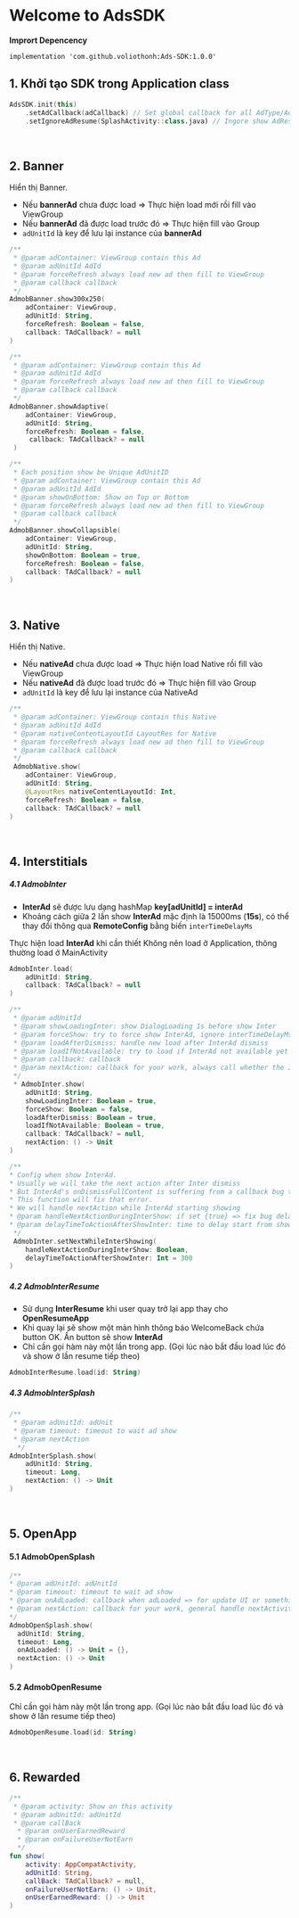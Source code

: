 # Welcome to AdsSDK

**Imprort Depencency**
```
implementation 'com.github.voliothonh:Ads-SDK:1.0.0'
```


## 1.  Khởi tạo SDK trong Application class
```kotlin
AdsSDK.init(this)  
    .setAdCallback(adCallback) // Set global callback for all AdType/AdUnit
    .setIgnoreAdResume(SplashActivity::class.java) // Ingore show AdResume in these classes (All fragments and Activities is Accepted)
 ```
 
 <br/>
  

 ## 2. Banner

Hiển thị Banner.
* Nếu **bannerAd** chưa được load => Thực hiện load mới rồi fill vào ViewGroup
* Nếu **bannerAd** đã được load trước đó => Thực hiện fill vào Group
* ```adUnitId``` là key để lưu lại instance của **bannerAd**


```kotlin
/**  
 * @param adContainer: ViewGroup contain this Ad  
 * @param adUnitId AdId  
 * @param forceRefresh always load new ad then fill to ViewGroup  
 * @param callback callback  
 */
AdmobBanner.show300x250(
	adContainer: ViewGroup, 
	adUnitId: String, 
	forceRefresh: Boolean = false, 
	callback: TAdCallback? = null
)
```

```kotlin
/**  
 * @param adContainer: ViewGroup contain this Ad  
 * @param adUnitId AdId  
 * @param forceRefresh always load new ad then fill to ViewGroup  
 * @param callback callback  
 */
AdmobBanner.showAdaptive(
	adContainer: ViewGroup, 
	adUnitId: String, 
	forceRefresh: Boolean = false,
	 callback: TAdCallback? = null
 )
```

```kotlin
/**  
 * Each position show be Unique AdUnitID 
 * @param adContainer: ViewGroup contain this Ad  
 * @param adUnitId AdId  
 * @param showOnBottom: Show on Top or Bottom  
 * @param forceRefresh always load new ad then fill to ViewGroup  
 * @param callback callback  
 */
AdmobBanner.showCollapsible(
	adContainer: ViewGroup,  
	adUnitId: String,  
	showOnBottom: Boolean = true,  
	forceRefresh: Boolean = false,  
	callback: TAdCallback? = null
)
```
 
 <br/>

 ## 3. Native

Hiển thị Native.
* Nếu **nativeAd** chưa được load => Thực hiện load Native rồi fill vào ViewGroup
* Nếu **nativeAd** đã được load trước đó => Thực hiện fill vào Group
* ```adUnitId``` là key để lưu lại instance của NativeAd

```kotlin
/**  
 * @param adContainer: ViewGroup contain this Native  
 * @param adUnitId AdId  
 * @param nativeContentLayoutId LayoutRes for Native  
 * @param forceRefresh always load new ad then fill to ViewGroup  
 * @param callback callback  
 */
 AdmobNative.show(  
	adContainer: ViewGroup,  
	adUnitId: String,  
	@LayoutRes nativeContentLayoutId: Int,  
	forceRefresh: Boolean = false,  
	callback: TAdCallback? = null  
)
```
 
 <br/>

 ## 4. Interstitials
 ##### 4.1 AdmobInter
 * **InterAd** sẽ được lưu dạng hashMap **key[adUnitId] = interAd**
 * Khoảng cách giữa 2 lần show **InterAd** mặc định là 15000ms (**15s**), có thể thay đổi thông qua **RemoteConfig** bằng biến ```interTimeDelayMs```
 

Thực hiện load **InterAd** khi cần thiết
Không nên load ở Application, thông thường load ở MainActivity
```kotlin
AdmobInter.load(
	adUnitId: String, 
	callback: TAdCallback? = null
)
```

```kotlin
/**  
 * @param adUnitId  
 * @param showLoadingInter: show DialogLoading 1s before show Inter  
 * @param forceShow: try to force show InterAd, ignore interTimeDelayMs config  
 * @param loadAfterDismiss: handle new load after InterAd dismiss  
 * @param loadIfNotAvailable: try to load if InterAd not available yet  
 * @param callback: callback  
 * @param nextAction: callback for your work, always call whether the InterAd display is successful or not  
 */
 * AdmobInter.show(  
	adUnitId: String,  
	showLoadingInter: Boolean = true,  
	forceShow: Boolean = false,  
	loadAfterDismiss: Boolean = true,  
	loadIfNotAvailable: Boolean = true,  
	callback: TAdCallback? = null,  
	nextAction: () -> Unit  
)
```

```kotlin
/**  
* Config when show InterAd. 
* Usually we will take the next action after Inter dismiss 
* But InterAd's onDismissFullContent is suffering from a callback bug that is several hundred milliseconds late. * Therefore, the screen change delay is not happening as expected. 
* This function will fix that error. 
* We will handle nextAction while InterAd starting showing 
* @param handleNextActionDuringInterShow: if set {true} => fix bug delay onDismiss of Inter  
* @param delayTimeToActionAfterShowInter: time to delay start from showInter. Recommend 0 if startActivity , 300 with navigateFragment  
 */
 AdmobInter.setNextWhileInterShowing(  
	handleNextActionDuringInterShow: Boolean,  
	delayTimeToActionAfterShowInter: Int = 300  
)
```
 ##### 4.2 AdmobInterResume
* Sử dụng **InterResume** khi user quay trở lại app thay cho **OpenResumeApp**
* Khi quay lại sẽ show một màn hình thông báo WelcomeBack chứa button OK. Ấn button sẽ show **InterAd**
 * Chỉ cần gọi hàm này một lần trong app. (Gọi lúc nào bắt đầu load lúc đó và show ở lần resume tiếp theo)
 
 
```kotlin
AdmobInterResume.load(id: String)
```
 ##### 4.3 AdmobInterSplash
```kotlin
/**  
 * @param adUnitId: adUnit  
 * @param timeout: timeout to wait ad show  
 * @param nextAction  
  */  
AdmobInterSplash.show(  
	adUnitId: String,  
	timeout: Long,   
	nextAction: () -> Unit  
)
```

 
 <br/>
 
  ## 5. OpenApp
  #### 5.1 AdmobOpenSplash
  ```kotlin
  /**  
 * @param adUnitId: adUnitId  
 * @param timeout: timeout to wait ad show  
 * @param onAdLoaded: callback when adLoaded => for update UI or something  
 * @param nextAction: callback for your work, general handle nextActivity or nextFragment  
 */
 AdmobOpenSplash.show(  
	adUnitId: String,   
	timeout: Long,  
	onAdLoaded: () -> Unit = {},   
	nextAction: () -> Unit  
)
```
  #### 5.2 AdmobOpenResume
 Chỉ cần gọi hàm này một lần trong app. (Gọi lúc nào bắt đầu load lúc đó và show ở lần resume tiếp theo)
```kotlin
AdmobOpenResume.load(id: String)
```

 
 <br/>

  ## 6. Rewarded
```kotlin
/**  
 * @param activity: Show on this activity  
 * @param adUnitId: adUnitId  
 * @param callBack  
  * @param onUserEarnedReward  
  * @param onFailureUserNotEarn  
  */  
fun show(  
	activity: AppCompatActivity,  
	adUnitId: String,  
    callBack: TAdCallback? = null,  
    onFailureUserNotEarn: () -> Unit,  
    onUserEarnedReward: () -> Unit  
)
```